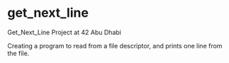 # get_next_line

Get_Next_Line Project at 42 Abu Dhabi

Creating a program to read from a file descriptor, and prints one line from the file.
